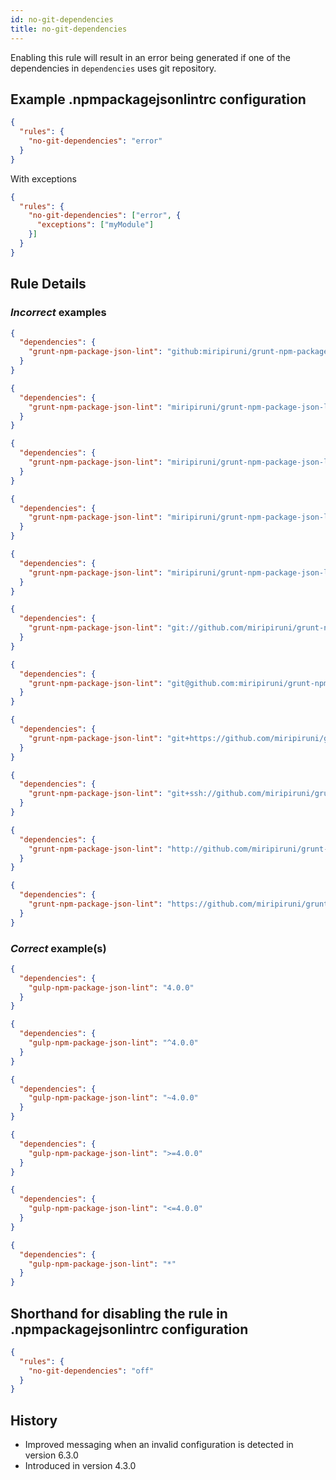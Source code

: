 ```yaml
---
id: no-git-dependencies
title: no-git-dependencies
---
```


Enabling this rule will result in an error being generated if one of the dependencies in `dependencies` uses git repository.

## Example .npmpackagejsonlintrc configuration

```json
{
  "rules": {
    "no-git-dependencies": "error"
  }
}
```

With exceptions

```json
{
  "rules": {
    "no-git-dependencies": ["error", {
      "exceptions": ["myModule"]
    }]
  }
}
```

## Rule Details

### *Incorrect* examples

```json
{
  "dependencies": {
    "grunt-npm-package-json-lint": "github:miripiruni/grunt-npm-package-json-lint"
  }
}
```

```json
{
  "dependencies": {
    "grunt-npm-package-json-lint": "miripiruni/grunt-npm-package-json-lint"
  }
}
```

```json
{
  "dependencies": {
    "grunt-npm-package-json-lint": "miripiruni/grunt-npm-package-json-lint#miri/issue-42"
  }
}
```

```json
{
  "dependencies": {
    "grunt-npm-package-json-lint": "miripiruni/grunt-npm-package-json-lint#v1.0.0-rc-1"
  }
}
```

```json
{
  "dependencies": {
    "grunt-npm-package-json-lint": "miripiruni/grunt-npm-package-json-lint#4f9012b132aa4d2d6097b516b31327c999b0a846"
  }
}
```

```json
{
  "dependencies": {
    "grunt-npm-package-json-lint": "git://github.com/miripiruni/grunt-npm-package-json-lint.git"
  }
}
```

```json
{
  "dependencies": {
    "grunt-npm-package-json-lint": "git@github.com:miripiruni/grunt-npm-package-json-lint.git"
  }
}
```

```json
{
  "dependencies": {
    "grunt-npm-package-json-lint": "git+https://github.com/miripiruni/grunt-npm-package-json-lint.git"
  }
}
```

```json
{
  "dependencies": {
    "grunt-npm-package-json-lint": "git+ssh://github.com/miripiruni/grunt-npm-package-json-lint.git"
  }
}
```


```json
{
  "dependencies": {
    "grunt-npm-package-json-lint": "http://github.com/miripiruni/grunt-npm-package-json-lint.git"
  }
}
```

```json
{
  "dependencies": {
    "grunt-npm-package-json-lint": "https://github.com/miripiruni/grunt-npm-package-json-lint.git"
  }
}
```



### *Correct* example(s)

```json
{
  "dependencies": {
    "gulp-npm-package-json-lint": "4.0.0"
  }
}
```

```json
{
  "dependencies": {
    "gulp-npm-package-json-lint": "^4.0.0"
  }
}
```

```json
{
  "dependencies": {
    "gulp-npm-package-json-lint": "~4.0.0"
  }
}
```

```json
{
  "dependencies": {
    "gulp-npm-package-json-lint": ">=4.0.0"
  }
}
```

```json
{
  "dependencies": {
    "gulp-npm-package-json-lint": "<=4.0.0"
  }
}
```

```json
{
  "dependencies": {
    "gulp-npm-package-json-lint": "*"
  }
}
```

## Shorthand for disabling the rule in .npmpackagejsonlintrc configuration

```json
{
  "rules": {
    "no-git-dependencies": "off"
  }
}
```

## History

* Improved messaging when an invalid configuration is detected in version 6.3.0
* Introduced in version 4.3.0

